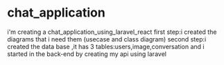 # chat_application
i'm creating a chat_application_using_laravel_react
first step:i created the diagrams that i need them (usecase and class diagram)
second step:i created the data base ,it has 3 tables:users,image,conversation
and i started in the back-end by creating my api using laravel
